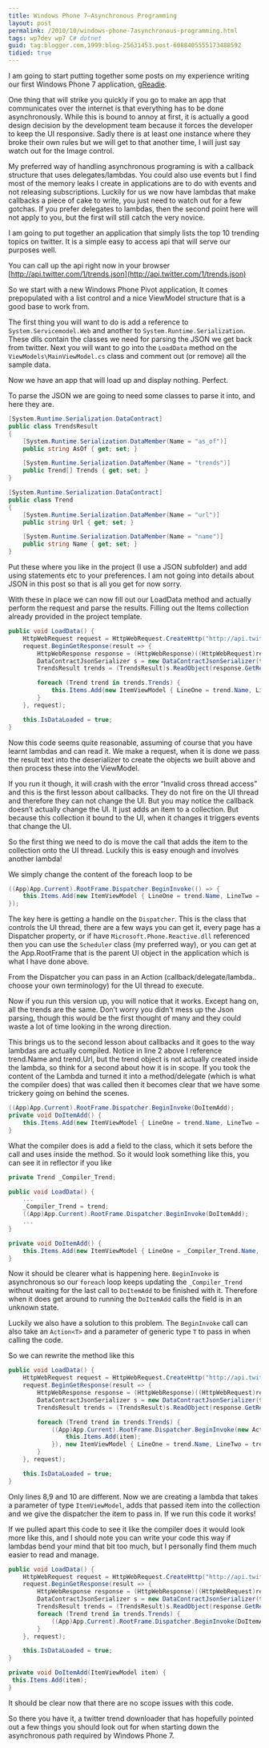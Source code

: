 ```yaml
---
title: Windows Phone 7–Asynchronous Programming
layout: post
permalink: /2010/10/windows-phone-7asynchronous-programming.html
tags: wp7dev wp7 C# dotnet
guid: tag:blogger.com,1999:blog-25631453.post-6088405555173488592
tidied: true
---
```


  
I am going to start putting together some posts on my experience writing our first Windows Phone 7 application, [gReadie](http://www.quidsmobile.com/gReadie/).

<!-- more -->
  
One thing that will strike you quickly if you go to make an app that communicates over the internet is that everything has to be done asynchronously. While this is bound to annoy at first, it is actually a good design decision by the development team because it forces the developer to keep the UI responsive. Sadly there is at least one instance where they broke their own rules but we will get to that another time, I will just say watch out for the Image control.  
  
My preferred way of handling asynchronous programing is with a callback structure that uses delegates/lambdas. You could also use events but I find most of the memory leaks I create in applications are to do with events and not releasing subscriptions. Luckily for us we now have lambdas that make callbacks a piece of cake to write, you just need to watch out for a few gotchas. If you prefer delegates to lambdas, then the second point here will not apply to you, but the first will still catch the very novice.  
  
I am going to put together an application that simply lists the top 10 trending topics on twitter. It is a simple easy to access api that will serve our purposes well.  
  
You can call up the api right now in your browser [http://api.twitter.com/1/trends.json](http://api.twitter.com/1/trends.json)  
  
So we start with a new Windows Phone Pivot application, It comes prepopulated with a list control and a nice ViewModel structure that is a good base to work from.  
  
The first thing you will want to do is add a reference to `System.Servicemodel.Web` and another to `System.Runtime.Serialization`. These dlls contain the classes we need for parsing the JSON we get back from twitter. Next you will want to go into the `LoadData` method on the `ViewModels\MainViewModel.cs` class and comment out (or remove) all the sample data.  
  
Now we have an app that will load up and display nothing. Perfect.  
  
To parse the JSON we are going to need some classes to parse it into, and here they are.  
  
```csharp
[System.Runtime.Serialization.DataContract]
public class TrendsResult
{
    [System.Runtime.Serialization.DataMember(Name = "as_of")]
    public string AsOf { get; set; }

    [System.Runtime.Serialization.DataMember(Name = "trends")]
    public Trend[] Trends { get; set; }
}
```


```csharp
[System.Runtime.Serialization.DataContract]
public class Trend
{
    [System.Runtime.Serialization.DataMember(Name = "url")]
    public string Url { get; set; }

    [System.Runtime.Serialization.DataMember(Name = "name")]
    public string Name { get; set; }
}
```

Put these where you like in the project (I use a JSON subfolder) and add using statements etc to your preferences. I am not going into details about JSON in this post so that is all you get for now sorry.  


With these in place we can now fill out our LoadData method and actually perform the request and parse the results. Filling out the Items collection already provided in the project template.  


```csharp
public void LoadData() {
    HttpWebRequest request = HttpWebRequest.CreateHttp("http://api.twitter.com/1/trends.json");
    request.BeginGetResponse(result => {
        HttpWebResponse response = (HttpWebResponse)((HttpWebRequest)result.AsyncState).EndGetResponse(result);
        DataContractJsonSerializer s = new DataContractJsonSerializer(typeof(TrendsResult));
        TrendsResult trends = (TrendsResult)s.ReadObject(response.GetResponseStream());

        foreach (Trend trend in trends.Trends) {
            this.Items.Add(new ItemViewModel { LineOne = trend.Name, LineTwo = trend.Url });
        }
    }, request);

    this.IsDataLoaded = true;
}
```

Now this code seems quite reasonable, assuming of course that you have learnt lambdas and can read it. We make a request, when it is done we pass the result text into the deserializer to create the objects we built above and then process these into the ViewModel.  

If you run it though, it will crash with the error “Invalid cross thread access” and this is the first lesson about callbacks. They do not fire on the UI thread and therefore they can not change the UI. But you may notice the callback doesn’t actually change the UI. It just adds an item to a collection. But because this collection it bound to the UI, when it changes it triggers events that change the UI.  

So the first thing we need to do is move the call that adds the item to the collection onto the UI thread. Luckily this is easy enough and involves another lambda!

We simply change the content of the foreach loop to be  

```csharp
((App)App.Current).RootFrame.Dispatcher.BeginInvoke(() => {
    this.Items.Add(new ItemViewModel { LineOne = trend.Name, LineTwo = trend.Url });
});
```

The key here is getting a handle on the `Dispatcher`. This is the class that controls the UI thread, there are a few ways you can get it, every page has a Dispatcher property, or if have `Microsoft.Phone.Reactive.dll` referenced then you can use the `Scheduler` class (my preferred way), or you can get at the App.RootFrame that is the parent UI object in the application which is what I have done above.  

From the Dispatcher you can pass in an Action (callback/delegate/lambda.. choose your own terminology) for the UI thread to execute.  

Now if you run this version up, you will notice that it works. Except hang on, all the trends are the same. Don’t worry you didn’t mess up the Json parsing, though this would be the first thought of many and they could waste a lot of time looking in the wrong direction.  

This brings us to the second lesson about callbacks and it goes to the way lambdas are actually compiled. Notice in line 2 above I reference trend.Name and trend.Url, but the trend object is not actually created inside the lambda, so think for a second about how it is in scope. If you took the content of the Lambda and turned it into a method/delegate (which is what the compiler does) that was called then it becomes clear that we have some trickery going on behind the scenes.  


```csharp
((App)App.Current).RootFrame.Dispatcher.BeginInvoke(DoItemAdd);
private void DoItemAdd() {
    this.Items.Add(new ItemViewModel { LineOne = trend.Name, LineTwo = trend.Url });
}
```

What the compiler does is add a field to the class, which it sets before the call and uses inside the method. So it would look something like this, you can see it in reflector if you like  


```csharp
private Trend _Compiler_Trend;

public void LoadData() {
    ...
    _Compiler_Trend = trend;
    ((App)App.Current).RootFrame.Dispatcher.BeginInvoke(DoItemAdd);
    ...
}

private void DoItemAdd() {
    this.Items.Add(new ItemViewModel { LineOne = _Compiler_Trend.Name, LineTwo = _Compiler_Trend.Url });
}
```

Now it should be clearer what is happening here. `BeginInvoke` is asynchronous so our `foreach` loop keeps updating the `_Compiler_Trend` without waiting for the last call to `DoItemAdd` to be finished with it. Therefore when it does get around to running the `DoItemAdd` calls the field is in an unknown state.  

Luckily we also have a solution to this problem. The `BeginInvoke` call can also take an `Action<T>` and a parameter of generic type `T` to pass in when calling the code.  

So we can rewrite the method like this  


```csharp
public void LoadData() {
    HttpWebRequest request = HttpWebRequest.CreateHttp("http://api.twitter.com/1/trends.json");
    request.BeginGetResponse(result => {
        HttpWebResponse response = (HttpWebResponse)((HttpWebRequest)result.AsyncState).EndGetResponse(result);
        DataContractJsonSerializer s = new DataContractJsonSerializer(typeof(TrendsResult));
        TrendsResult trends = (TrendsResult)s.ReadObject(response.GetResponseStream());

        foreach (Trend trend in trends.Trends) {
            ((App)App.Current).RootFrame.Dispatcher.BeginInvoke(new Action<ItemViewModel>(item => {
                this.Items.Add(item);
            }), new ItemViewModel { LineOne = trend.Name, LineTwo = trend.Url });
        }
    }, request);

    this.IsDataLoaded = true;
}
```

Only lines 8,9 and 10 are different. Now we are creating a lambda that takes a parameter of type `ItemViewModel`, adds that passed item into the collection and we give the dispatcher the item to pass in. If we run this code it works!  

If we pulled apart this code to see it like the compiler does it would look more like this, and I should note you can write your code this way if lambdas bend your mind that bit too much, but I personally find them much easier to read and manage.  


```csharp
public void LoadData() {
    HttpWebRequest request = HttpWebRequest.CreateHttp("http://api.twitter.com/1/trends.json");
    request.BeginGetResponse(result => {
        HttpWebResponse response = (HttpWebResponse)((HttpWebRequest)result.AsyncState).EndGetResponse(result);
        DataContractJsonSerializer s = new DataContractJsonSerializer(typeof(TrendsResult));
        TrendsResult trends = (TrendsResult)s.ReadObject(response.GetResponseStream());
        foreach (Trend trend in trends.Trends) {
            ((App)App.Current).RootFrame.Dispatcher.BeginInvoke(DoItemAdd, new ItemViewModel { LineOne = trend.Name, LineTwo = trend.Url });
        }
    }, request);

    this.IsDataLoaded = true;
}

private void DoItemAdd(ItemViewModel item) {
 this.Items.Add(item);
}
```

It should be clear now that there are no scope issues with this code.  

So there you have it, a twitter trend downloader that has hopefully pointed out a few things you should look out for when starting down the asynchronous path required by Windows Phone 7.  
  
